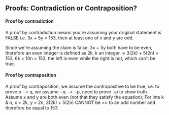## Proofs: Contradiction or Contraposition?

#### Proof by contradiction
A proof by contradiction means you're assuming your original statement is FALSE i.e. 3x + 5y = 153, then at least one of x and y are odd.

Since we're assuming the claim is false, 3x + 5y both have to be even, therefore an even integer is defined as 2k, k an integer -> 3(2k) + 5(2n) = 153, 6k + 10n = 153, the left is even while the right is not, which can't be true. 

#### Proof by contraposition
A proof by contraposition, we assume the contrapositive to be true, i.e. to prove p --> q, we assume ¬q --> ¬p, need to prove ¬p to show truth. Assume x and y are both even (not that they satisfy the equation); For ints k & n, x = 2k, y = 2n, 3(2k) + 5(2n) CANNOT be == to an odd number and therefore be equal to 153. 